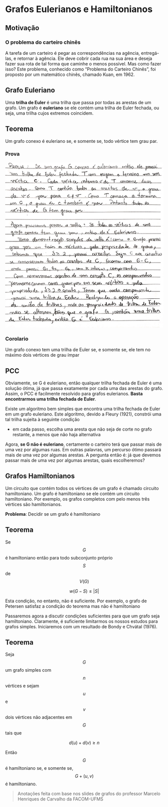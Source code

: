 # Grafos Eulerianos e Hamiltonianos

## Motivação

### O problema do carteiro chinês

A tarefa de um carteiro é pegar as correspondências na agência, entregá-las, e retornar à agência. Ele deve cobrir cada rua na sua área e deseja fazer sua rota de tal forma que caminhe o menos possível. Mas como fazer isso? Este problema, conhecido como “Problema do Carteiro Chinês”, foi proposto por um matemático chinês, chamado Kuan, em 1962.

## Grafo Euleriano

Uma **trilha de Euler** é uma trilha que passa por todas as arestas de um grafo. Um grafo é **euleriano** se ele contém uma trilha de Euler fechada, ou seja, uma trilha cujos extremos coincidem.

## Teorema

Um grafo conexo é euleriano se, e somente se, todo vértice tem grau par.

### Prova

![](.gitbook/assets/euler.jpg)

### Corolario

Um grafo conexo tem uma trilha de Euler se, e somente se, ele tem no máximo dois vértices de grau ímpar

## PCC

Obviamente, se G é euleriano, então qualquer trilha fechada de Euler é uma solução ótima, já que passa exatamente por cada uma das arestas do grafo. Assim, o PCC é facilmente resolvido para grafos eulerianos. **Basta encontrarmos uma trilha fechada de Euler**.

Existe um algoritmo bem simples que encontra uma trilha fechada de Euler em um grafo euleriano. Este algoritmo, devido a Fleury \(1921\), constrói uma tal trilha sujeita à seguinte condição

* em cada passo, escolha uma aresta que não seja de corte no grafo restante, a menos que não haja alternativa

Agora, **se G não é euleriano**, certamente o carteiro terá que passar mais de uma vez por algumas ruas. Em outras palavras, um percurso ótimo passará mais de uma vez por algumas arestas. A pergunta então é: já que devemos passar mais de uma vez por algumas arestas, quais escolheremos?



## Grafos Hamiltonianos

Um circuito que contém todos os vértices de um grafo é chamado circuito hamiltoniano. Um grafo é hamiltoniano se ele contém um circuito hamiltoniano. Por exemplo, os grafos completos com pelo menos três vértices são hamiltonianos.

**Problema**: Decidir se um grafo é hamiltoniano

## Teorema

Se $$G$$ é hamiltoniano então para todo subconjunto próprio $$S$$ de $$V (G)$$

$$
w(G − S) ≤ |S|
$$

Esta condição, no entanto, não é suficiente. Por exemplo, o grafo de Petersen satisfaz a condição do teorema mas não é hamiltoniano

Passaremos agora a discutir condições suficientes para que um grafo seja hamiltoniano. Claramente, é suficiente limitarmos os nossos estudos para grafos simples. Iniciaremos com um resultado de Bondy e Chvátal \(1976\).

## Teorema

Seja $$G$$ um grafo simples com $$n$$ vértices e sejam $$u$$ e $$v$$ dois vértices não adjacentes em $$G$$ tais que

$$
d(u) + d(v) ≥ n
$$

Então $$G$$ é hamiltoniano se, e somente se, $$G + (u, v) $$ é hamiltoniano.

> Anotações feita com base nos slides de grafos do professor Marcelo Henriques de Carvalho da FACOM-UFMS

